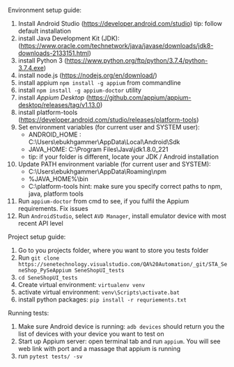 Environment setup guide:
1. Install Android Studio (https://developer.android.com/studio)
   tip: follow default installation
2. install Java Development Kit (JDK): (https://www.oracle.com/technetwork/java/javase/downloads/jdk8-downloads-2133151.html)
3. install Python 3 (https://www.python.org/ftp/python/3.7.4/python-3.7.4.exe)
4. install node.js (https://nodejs.org/en/download/)
5. install appium
   ```npm install -g appium``` from commandline
6. install ```npm install -g appium-doctor``` utility
7. install *Appium Desktop* (https://github.com/appium/appium-desktop/releases/tag/v1.13.0)
8. install platform-tools (https://developer.android.com/studio/releases/platform-tools) 
9. Set environment variables (for current user and SYSTEM user):
   - ANDROID_HOME : C:\Users\ebukhgammer\AppData\Local\Android\Sdk
   - JAVA_HOME: C:\Program Files\Java\jdk1.8.0_221
   - tip: if your folder is different, locate your JDK / Android installation
10. Update PATH environment variable (for current user and SYSTEM):
    - C:\Users\ebukhgammer\AppData\Roaming\npm
    - %JAVA_HOME%\bin
    - C:\platform-tools
  hint: make sure you specify correct paths to npm, java, platform tools
11. Run ```appium-doctor``` from cmd to see, if you fulfil the Appium requirements. Fix issues
12. Run `AndroidStudio`, select `AVD Manager`, install emulator device with most recent API level


Project setup guide:
1. Go to you projects folder, where you want to store you tests folder
2. Run `git clone https://senetechnology.visualstudio.com/QA%20Automation/_git/STA_SeneShop_PySeAppium SeneShopUI_tests`
3. `cd SeneShopUI_tests`
4. Create virtual environment: `virtualenv venv`
5. activate virtual environment: `venv\Scripts\activate.bat`
6. install python packages: `pip install -r requriements.txt`

Running tests:
1. Make sure Android device is running:
   `adb devices` should return you the list of devices with your device you want to test on
2. Start up Appium server: open terminal tab and run `appium`. You will see web link with port and a massage that appium is running
3. run `pytest tests/ -sv`